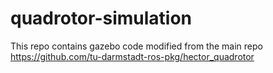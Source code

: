 # quadrotor-simulation
This repo contains gazebo code modified from the main repo https://github.com/tu-darmstadt-ros-pkg/hector_quadrotor
